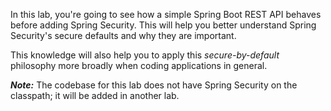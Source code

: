 In this lab, you're going to see how a simple Spring Boot REST API behaves before adding Spring Security. This will help you better understand Spring Security's secure defaults and why they are important.

This knowledge will also help you to apply this _secure-by-default_ philosophy more broadly when coding applications in general.

**_Note:_** The codebase for this lab does not have Spring Security on the classpath; it will be added in another lab.
